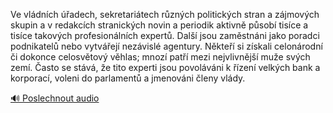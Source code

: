
Ve vládních úřadech, sekretariátech různých politických stran a zájmových skupin a v redakcích stranických novin a periodik aktivně působí tisíce a tisíce takových profesionálních expertů. Další jsou zaměstnáni jako poradci podnikatelů nebo vytvářejí nezávislé agentury. Někteří si získali celonárodní či dokonce celosvětový věhlas; mnozí patří mezi nejvlivnější muže svých zemí. Často se stává, že tito experti jsou povoláváni k řízení velkých bank a korporací, voleni do parlamentů a jmenováni členy vlády.

[🔊 Poslechnout audio](/data/7-paragraphs/audio/chapter_169/para_007-Ve-vldnch-adech-sekretaritech-rznch-politi.mp3)

